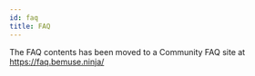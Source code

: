 ```yaml
---
id: faq
title: FAQ
---
```


The FAQ contents has been moved to a Community FAQ site at
<https://faq.bemuse.ninja/>

<div style="height: 100vh"></div>

## How do I adjust the speed?

[_This section has been moved._](https://faq.bemuse.ninja/#723788b29a1e44a4a3e14e6b985dfe46)

## There is a huge audio latency\! Can it be fixed?

[_This section has been moved._](https://faq.bemuse.ninja/#be15ff200f244da9bc7ba0563006d1f4)

## The game runs poorly in my browser!

[_This section has been moved._](https://faq.bemuse.ninja/#cfbaf468d0f64f9eaa86543e77c8cb46)

